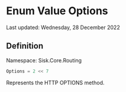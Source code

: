 # Enum Value Options
Last updated: Wednesday, 28 December 2022

## Definition
Namespace: Sisk.Core.Routing

```csharp
Options = 2 << 7
```

Represents the HTTP OPTIONS method.


